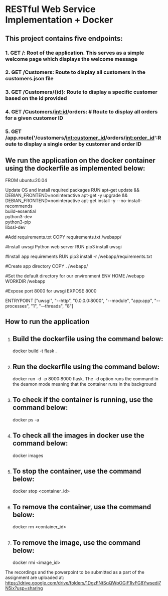 # RESTful Web Service Implementation + Docker

## This project contains five endpoints:

### 1. GET /: Root of the application. This serves as a simple welcome page which displays the welcome message 
### 2. GET /Customers: Route to display all customers in the customers.json file
### 3. GET /Customers/{id}: Route to display a specific customer based on the id provided
### 4. GET /Customers/<int:id>/orders: # Route to display all orders for a given customer ID
### 5. GET /app.route('/customers/<int:customer_id>/orders/<int:order_id>':Route to display a single order by customer and order ID

## We run the application on the docker container using the dockerfile as implemented below:

FROM ubuntu:20.04

Update OS and install required packages
RUN apt-get update && \
    DEBIAN_FRONTEND=noninteractive apt-get -y upgrade && \
    DEBIAN_FRONTEND=noninteractive apt-get install -y --no-install-recommends \
    build-essential \
    python3-dev \
    python3-pip \
    libssl-dev


#Add requirements.txt
COPY requirements.txt /webapp/

#Install uwsgi Python web server
RUN pip3 install uwsgi

#Install app requirements
RUN pip3 install -r /webapp/requirements.txt

#Create app directory
COPY . /webapp/

#Set the default directory for our environment
ENV HOME /webapp
WORKDIR /webapp

#Expose port 8000 for uwsgi
EXPOSE 8000

ENTRYPOINT ["uwsgi", "--http", "0.0.0.0:8000", "--module", "app:app", "--processes", "1", "--threads", "8"]



## How to run the application 

1. ## Build the dockerfile using the command below:
    docker build -t flask .
2. ## Run the dockerfile using the command below:
    docker run -d -p 8000:8000 flask. The -d option runs the command in the deamon mode meaning that the container runs in the background
3. ## To check if the container is running, use the command below:
    docker ps -a
4. ## To check all the images in docker use the command below:
    docker images
4. ## To stop the container, use the command below:
    docker stop <container_id>
5. ## To remove the container, use the command below:
    docker rm <container_id>
6. ## To remove the image, use the command below:
    docker rmi <image_id>
    
    
  The recordings and the powerpoint to be submitted as a part of the assignment are uploaded at: https://drive.google.com/drive/folders/1DgzFNtSqQWpOGiF1IvFG8Ywsedi7N5ix?usp=sharing
